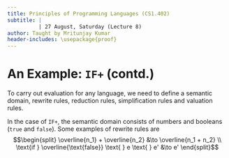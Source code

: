 ```yaml
---
title: Principles of Programming Languages (CS1.402)
subtitle: |
          | 27 August, Saturday (Lecture 8)
author: Taught by Mritunjay Kumar
header-includes: \usepackage{proof}
---
```


# An Example: `IF+` (contd.)
To carry out evaluation for any language, we need to define a semantic domain, rewrite rules, reduction rules, simplification rules and valuation rules.

In the case of `IF+`, the semantic domain consists of numbers and booleans (`true` and `false`). Some examples of rewrite rules are
$$\begin{split}
\overline{n_1} + \overline{n_2} &\to \overline{n_1 + n_2} \\
\text{if } \overline{\text{false}} \text{ } e \text{ } e' &\to e'
\end{split}$$